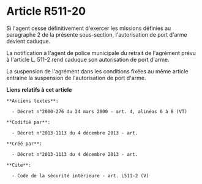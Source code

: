 # Article R511-20

Si l'agent cesse définitivement d'exercer les missions définies au paragraphe 2 de la présente sous-section, l'autorisation
de port d'arme devient caduque. 

La notification à l'agent de police municipale du retrait de l'agrément prévu à l'article L. 511-2 rend caduque son
autorisation de port d'arme. 

La suspension de l'agrément dans les conditions fixées au même article entraîne la suspension de l'autorisation de port
d'arme.

**Liens relatifs à cet article**

	**Anciens textes**:

	  - Décret n°2000-276 du 24 mars 2000 - art. 4, alinéas 6 à 8 (VT)

	**Codifié par**:

	  - Décret n°2013-1113 du 4 décembre 2013 - art.

	**Créé par**:

	  - Décret n°2013-1113 du 4 décembre 2013 - art.

	**Cite**:

	  - Code de la sécurité intérieure - art. L511-2 (V)
